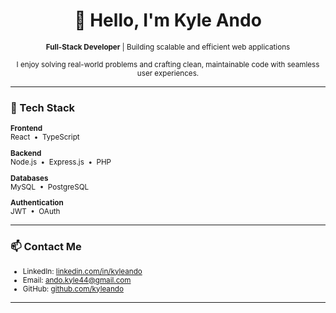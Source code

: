 <h1 align="center">👋 Hello, I'm Kyle Ando</h1>

<p align="center"><sub><strong>Full-Stack Developer</strong> | Building scalable and efficient web applications</sub></p>

<p align="center"><small>
I enjoy solving real-world problems and crafting clean, maintainable code with seamless user experiences.
</small></p>

---

<h3>🚀 Tech Stack</h3>

<small>

**Frontend**  
React &nbsp;•&nbsp; TypeScript

**Backend**  
Node.js &nbsp;•&nbsp; Express.js &nbsp;•&nbsp; PHP

**Databases**  
MySQL &nbsp;•&nbsp; PostgreSQL

**Authentication**  
JWT &nbsp;•&nbsp; OAuth

</small>

---

<h3>📫 Contact Me</h3>

<small>

- LinkedIn: [linkedin.com/in/kyleando](https://www.linkedin.com/in/kyle-ando-942947289/)  
- Email: [ando.kyle44@gmail.com](mailto:ando.kyle44@gmail.com)  
- GitHub: [github.com/kyleando](https://github.com/kyleando)

</small>

---
